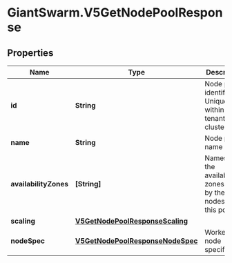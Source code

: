 # GiantSwarm.V5GetNodePoolResponse

## Properties
Name | Type | Description | Notes
------------ | ------------- | ------------- | -------------
**id** | **String** | Node pool identifier. Unique within a tenant cluster. | [optional] 
**name** | **String** | Node pool name | [optional] 
**availabilityZones** | **[String]** | Names of the availability zones used by the nodes of this pool.  | [optional] 
**scaling** | [**V5GetNodePoolResponseScaling**](V5GetNodePoolResponseScaling.md) |  | [optional] 
**nodeSpec** | [**V5GetNodePoolResponseNodeSpec**](V5GetNodePoolResponseNodeSpec.md) | Worker node specification | [optional] 



